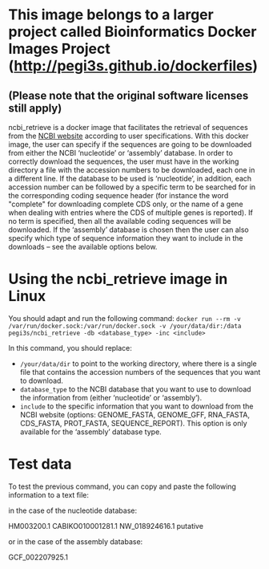 

# This image belongs to a larger project called Bioinformatics Docker Images Project (http://pegi3s.github.io/dockerfiles)
## (Please note that the original software licenses still apply)

ncbi_retrieve is a docker image that facilitates the retrieval of sequences from the [NCBI website](https://www.ncbi.nlm.nih.gov/) according to user specifications. With this docker image, the user can specify if the sequences are going to be downloaded from either the NCBI ‘nucleotide’ or ‘assembly’ database. In order to correctly download the sequences, the user must have in the working directory a file with the accession numbers to be downloaded, each one in a different line. If the database to be used is ‘nucleotide’, in addition, each accession number can be followed by a specific term to be searched for in the corresponding coding sequence header (for instance the word "complete" for downloading complete CDS only, or the name of a gene when dealing with entries where the CDS of multiple genes is reported). If no term is specified, then all the available coding sequences will be downloaded. If the ‘assembly’ database is chosen then the user can also specify which type of sequence information they want to include in the downloads – see the available options below.

# Using the ncbi_retrieve image in Linux

You should adapt and run the following command: 
`docker run --rm -v /var/run/docker.sock:/var/run/docker.sock -v /your/data/dir:/data pegi3s/ncbi_retrieve -db <database_type> -inc <include>`

In this command, you should replace:
- `/your/data/dir` to point to the working directory, where there is a single file that contains the accession numbers of the sequences that you want to download.
- `database_type` to the NCBI database that you want to use to download the information from (either ‘nucleotide’ or ‘assembly’).
- `include` to the specific information that you want to download from the NCBI website (options: GENOME_FASTA, GENOME_GFF, RNA_FASTA, CDS_FASTA, PROT_FASTA, SEQUENCE_REPORT). This option is only available for the ‘assembly’ database type.

# Test data
To test the previous command, you can copy and paste the following information to a text file:

in the case of the nucleotide database:

HM003200.1
CABIKO010001281.1
NW_018924616.1 putative

or in the case of the assembly database:

GCF_002207925.1
